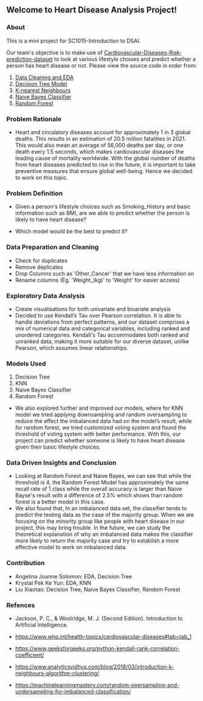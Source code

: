 ## Welcome to Heart Disease Analysis Project!
### About
This is a mini project for SC1015-Introduction to DSAI.

Our team's objective is to make use of [Cardiovascular-Diseases-Risk-prediction-dataset](https://www.kaggle.com/datasets/alphiree/cardiovascular-diseases-risk-prediction-dataset) to look at various lifestyle choises and predict whether a person has heart disease or not.
Please view the source code in order from:
1. [Data Cleaning and EDA](EDA.ipynb)
2. [Decision Tree Model](DecisionTree.ipynb)
3. [K-nearest Neighbours](KNN.ipynb)
4. [Naive Bayes Classifier](NaiveBayesClassifier.ipynb)
5. [Random Forest](RandomForest.ipynb)

### Problem Rationale
- Heart and circulatory diseases account for approximately 1 in 3 global deaths. This results in an estimation of 20.5 million fatalities in 2021. This would also mean an average of 56,000 deaths per day, or one death every 1.5 seconds, which makes cardiovascular diseases the leading cause of mortality worldwide. With the global number of deaths from heart diseases predicted to rise in the future, it is important to take preventive measures that ensure global well-being. Hence we decided to work on this topic.

### Problem Definition
- Given a person's lifestyle choices such as Smoking_History and basic information such as BMI, are we able to predict whether the person is likely to have heart disease?

- Which model would be the best to predict it?

### Data Preparation and Cleaning
- Check for duplicates
- Remove deplicates
- Drop Columns such as 'Other_Cancer' that we have less information on
- Rename columns (Eg. 'Weight_(kg)' to 'Weight' for easier access)

### Exploratory Data Analysis
- Create visualisations for both univariate and bivariate analysis
- Decided to use Kendall’s Tau over Pearson correlation. It is able to handle deviations from perfect patterns, and our dataset comprises a mix of numerical data and categorical variables, including ranked and unordered categories. Kendall's Tau accommodates both ranked and unranked data, making it more suitable for our diverse dataset, unlike Pearson, which assumes linear relationships.

### Models Used
1. Decision Tree 
2. KNN
3. Naive Bayes Classifier
4. Random Forest
-   We also explored further and improved our models, where for KNN model we tried applying downsampling and random oversampling to reduce the effect the imbalanced data had on the model’s result, while for random forest, we tried customized voting system and found the threshold of voting system with better performance.
With this, our project can predict whether someone is likely to have heart disease given their basic lifestyle choices. 


### Data Driven Insights and Conclusion
- Looking at Random Forest and Naive Bayes, we can see that while the threshold is 4, the Random Forest Model has approximately the same recall rate of 1 class while the overall accuracy is larger than Naive Bayse's result with a difference of 2.5% which shows than random forest is a better model in this case.
- We also found that, In an imbalanced data set, the classifier tends to predict the testing data as the case of the majority group. When we are focusing on the minority group like people with heart disease in our project, this may bring trouble. In the future, we can study the theoretical explanation of why an imbalanced data makes the classifier more likely to return the majority case and try to establish a more effective model to work on imbalanced data. 

### Contribution
- Angelina Joanne Solomon: EDA, Decision Tree
- Krystal Pek Ke Yun: EDA, KNN
- Liu Xiaotao: Decision Tree, Naive Bayes Classifier, Random Forest

### Refences
- Jackson, P. C., & Woolridge, M. J. (Second Edition). Introduction to Artificial Intelligence.
-  https://www.who.int/health-topics/cardiovascular-diseases#tab=tab_1
- https://www.geeksforgeeks.org/python-kendall-rank-correlation-coefficient/

- https://www.analyticsvidhya.com/blog/2018/03/introduction-k-neighbours-algorithm-clustering/

- https://machinelearningmastery.com/random-oversampling-and-undersampling-for-imbalanced-classification/
